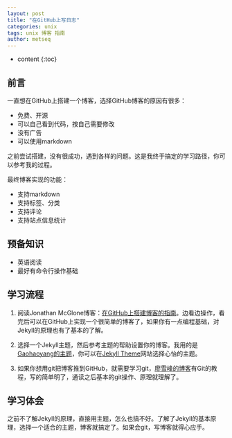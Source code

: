 ```yaml
---
layout: post
title: "在GitHub上写日志"
categories: unix
tags: unix 博客 指南
author: metseq
---
```


* content
{:toc}

## 前言
一直想在GitHub上搭建一个博客，选择GitHub博客的原因有很多：
- 免费、开源
- 可以自己看到代码，按自己需要修改
- 没有广告
- 可以使用markdown

之前尝试搭建，没有很成功，遇到各样的问题。这是我终于搞定的学习路径，你可以参考我的过程。

最终博客实现的功能：
- 支持markdown
- 支持标签、分类
- 支持评论
- 支持站点信息统计

## 预备知识
- 英语阅读
- 最好有命令行操作基础

## 学习流程
1. 阅读Jonathan McGlone博客：[在GitHub上搭建博客的指南](http://jmcglone.com/guides/github-pages/)。边看边操作，看完后可以在GitHub上实现一个很简单的博客了，如果你有一点编程基础，对Jekyll的原理也有了基本的了解。

2. 选择一个Jekyll主题，然后参考主题的帮助设置你的博客。我用的是[Gaohaoyang的主题](https://github.com/Gaohaoyang/gaohaoyang.github.io)，你可以在[Jekyll Theme](http://jekyllthemes.org/)网站选择心怡的主题。

3. 如果你想用git把博客推到GitHub，就需要学习git，[廖雪峰的博客](https://www.liaoxuefeng.com/)有Git的教程，写的简单明了，通读之后基本的git操作、原理就理解了。

## 学习体会
之前不了解Jekyll的原理，直接用主题，怎么也搞不好。了解了Jekyll的基本原理，选择一个适合的主题，博客就搞定了。如果会git，写博客就得心应手。
